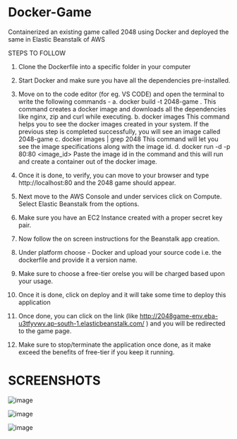 # Docker-Game

Containerized an existing game called 2048 using Docker and deployed the same in Elastic Beanstalk of AWS

STEPS TO FOLLOW

1. Clone the Dockerfile into a specific folder in your computer
2. Start Docker and make sure you have all the dependencies pre-installed.
3. Move on to the code editor (for eg. VS CODE) and open the terminal to write the following commands -
     a. docker build -t 2048-game .
         This command creates a docker image and downloads all the dependencies like nginx, zip and curl while executing.
     b. docker images
         This command helps you to see the docker images created in your system. If the previous step is completed successfully, you will see an image called 2048-game
     c. docker images | grep 2048
         This command will let you see the image specifications along with the image id.
     d. docker run -d -p 80:80 <image_id>
         Paste the image id in the command and this will run and create a container out of the docker image.

4. Once it is done, to verify, you can move to your browser and type http://localhost:80 and the 2048 game should appear.
5. Next move to the AWS Console and under services click on Compute. Select Elastic Beanstalk from the options.
6. Make sure you have an EC2 Instance created with a proper secret key pair.
7. Now follow the on screen instructions for the Beanstalk app creation.
8. Under platform choose - Docker and upload your source code i.e. the dockerfile and provide it a version name.
9. Make sure to choose a free-tier orelse you will be charged based upon your usage.
10. Once it is done, click on deploy and it will take some time to deploy this application
11. Once done, you can click on the link (like http://2048game-env.eba-u3tfyvwv.ap-south-1.elasticbeanstalk.com/ ) and you will be redirected to the game page.
12. Make sure to stop/terminate the application once done, as it make exceed the benefits of free-tier if you keep it running.

# SCREENSHOTS

![image](https://github.com/the-neelguy/Docker-Game/assets/77458394/7413c4b9-aa3e-4593-a8fc-b31683ac6f93)

![image](https://github.com/the-neelguy/Docker-Game/assets/77458394/24b9d0b6-65e2-4e03-8dff-f29610a96718)

![image](https://github.com/the-neelguy/Docker-Game/assets/77458394/c608982d-3e77-46ce-a459-84c6427659a6)


